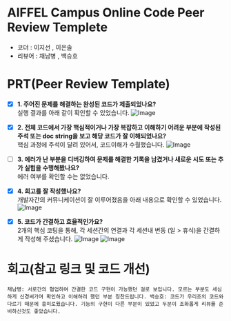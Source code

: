# AIFFEL Campus Online Code Peer Review Templete
- 코더 :  이지선 , 이은솔
- 리뷰어 : 채남병 , 백승호


# PRT(Peer Review Template)
- [x]  **1. 주어진 문제를 해결하는 완성된 코드가 제출되었나요?**  
   실행 결과를 아래 같이 확인할 수 있었습니다.
    ![Image](https://github.com/snow-white2024/AIFFEL_EunsolleE/blob/master/Flutter/Fquest1/1%E1%84%87%E1%85%A5%E1%86%AB%20%E1%84%89%E1%85%B3%E1%84%89%E1%85%A3%E1%86%BA.png)
- [x]  **2. 전체 코드에서 가장 핵심적이거나 가장 복잡하고 이해하기 어려운 부분에 작성된 
주석 또는 doc string을 보고 해당 코드가 잘 이해되었나요?**  
    핵심 과정에 주석이 달려 있어서, 코드이해가 수월했습니다.
        ![Image](https://github.com/snow-white2024/AIFFEL_EunsolleE/blob/master/Flutter/Fquest1/2%E1%84%87%E1%85%A5%E1%86%AB%20%E1%84%89%E1%85%B3%E1%84%89%E1%85%A3%E1%86%BA.png)
- [ ]  **3. 에러가 난 부분을 디버깅하여 문제를 해결한 기록을 남겼거나
새로운 시도 또는 추가 실험을 수행해봤나요?**  
   에러 여부를 확인할 수는 없었습니다.
     
- [x]  **4. 회고를 잘 작성했나요?**  
    개발자간의 커뮤니케이션이 잘 이루어졌음을 아래 내용으로 확인할 수 있었습니다.
         ![Image](https://github.com/snow-white2024/AIFFEL_EunsolleE/blob/master/Flutter/Fquest1/4%E1%84%87%E1%85%A5%E1%86%AB%20%E1%84%89%E1%85%B3%E1%84%89%E1%85%A3%E1%86%BA.png)
- [x]  **5. 코드가 간결하고 효율적인가요?**  
   2개의 핵심 코팅을 통해, 각 세션간의 연결과 각 세션내 변동 (일 > 휴식)을 간결하게 작성해 주셨습니다. 
![Image](https://github.com/snow-white2024/AIFFEL_EunsolleE/blob/master/Flutter/Fquest1/5%E1%84%87%E1%85%A5%E1%86%AB%20%E1%84%89%E1%85%B3%E1%84%89%E1%85%A3%E1%86%BA1.png)
![Image](https://github.com/snow-white2024/AIFFEL_EunsolleE/blob/master/Flutter/Fquest1/5%E1%84%87%E1%85%A5%E1%86%AB%20%E1%84%89%E1%85%B3%E1%84%89%E1%85%A3%E1%86%BA2.png)
# 회고(참고 링크 및 코드 개선)
``
채남병: 서로간의 협업하여 간결한 코드 구현이 가능했던 걸로 보입니다.
모르는 부분도 세심하게 신경써가며 확인하고 이해하려 했던 부분 칭찬드립니다.
백승호: 코드가 우리조의 코드와 다르기 때문에 흥미로웠습니다.
기능의 구현이 다른 부분이 있었고 두분이 조화롭게 리뷰를 준비하신것도 좋았습니다. 
``
